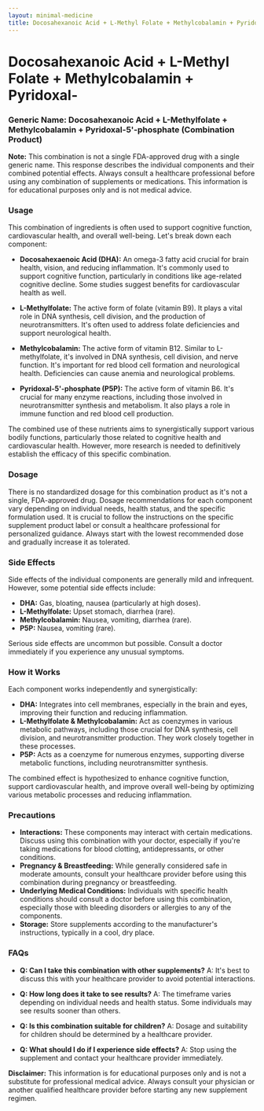 ```yaml
---
layout: minimal-medicine
title: Docosahexanoic Acid + L-Methyl Folate + Methylcobalamin + Pyridoxal-
---
```


# Docosahexanoic Acid + L-Methyl Folate + Methylcobalamin + Pyridoxal-
### Generic Name:  Docosahexanoic Acid + L-Methylfolate + Methylcobalamin + Pyridoxal-5'-phosphate (Combination Product)

**Note:** This combination is not a single FDA-approved drug with a single generic name.  This response describes the individual components and their combined potential effects.  Always consult a healthcare professional before using any combination of supplements or medications.  This information is for educational purposes only and is not medical advice.


### Usage

This combination of ingredients is often used to support cognitive function, cardiovascular health, and overall well-being. Let's break down each component:

* **Docosahexaenoic Acid (DHA):** An omega-3 fatty acid crucial for brain health, vision, and reducing inflammation. It's commonly used to support cognitive function, particularly in conditions like age-related cognitive decline.  Some studies suggest benefits for cardiovascular health as well.

* **L-Methylfolate:** The active form of folate (vitamin B9).  It plays a vital role in DNA synthesis, cell division, and the production of neurotransmitters.  It's often used to address folate deficiencies and support neurological health.

* **Methylcobalamin:** The active form of vitamin B12.  Similar to L-methylfolate, it's involved in DNA synthesis, cell division, and nerve function. It's important for red blood cell formation and neurological health.  Deficiencies can cause anemia and neurological problems.

* **Pyridoxal-5'-phosphate (P5P):** The active form of vitamin B6.  It's crucial for many enzyme reactions, including those involved in neurotransmitter synthesis and metabolism.  It also plays a role in immune function and red blood cell production.


The combined use of these nutrients aims to synergistically support various bodily functions, particularly those related to cognitive health and cardiovascular health.  However, more research is needed to definitively establish the efficacy of this specific combination.


### Dosage

There is no standardized dosage for this combination product as it's not a single, FDA-approved drug.  Dosage recommendations for each component vary depending on individual needs, health status, and the specific formulation used.  It is crucial to follow the instructions on the specific supplement product label or consult a healthcare professional for personalized guidance.  Always start with the lowest recommended dose and gradually increase it as tolerated.


### Side Effects

Side effects of the individual components are generally mild and infrequent. However, some potential side effects include:

* **DHA:**  Gas, bloating, nausea (particularly at high doses).
* **L-Methylfolate:**  Upset stomach, diarrhea (rare).
* **Methylcobalamin:**  Nausea, vomiting, diarrhea (rare).
* **P5P:**  Nausea, vomiting (rare).

Serious side effects are uncommon but possible.  Consult a doctor immediately if you experience any unusual symptoms.


### How it Works

Each component works independently and synergistically:

* **DHA:**  Integrates into cell membranes, especially in the brain and eyes, improving their function and reducing inflammation.
* **L-Methylfolate & Methylcobalamin:**  Act as coenzymes in various metabolic pathways, including those crucial for DNA synthesis, cell division, and neurotransmitter production. They work closely together in these processes.
* **P5P:**  Acts as a coenzyme for numerous enzymes, supporting diverse metabolic functions, including neurotransmitter synthesis.


The combined effect is hypothesized to enhance cognitive function, support cardiovascular health, and improve overall well-being by optimizing various metabolic processes and reducing inflammation.


### Precautions

* **Interactions:**  These components may interact with certain medications.  Discuss using this combination with your doctor, especially if you're taking medications for blood clotting, antidepressants, or other conditions.
* **Pregnancy & Breastfeeding:** While generally considered safe in moderate amounts, consult your healthcare provider before using this combination during pregnancy or breastfeeding.
* **Underlying Medical Conditions:**  Individuals with specific health conditions should consult a doctor before using this combination, especially those with bleeding disorders or allergies to any of the components.
* **Storage:**  Store supplements according to the manufacturer's instructions, typically in a cool, dry place.


### FAQs

* **Q: Can I take this combination with other supplements?**  A:  It's best to discuss this with your healthcare provider to avoid potential interactions.

* **Q: How long does it take to see results?** A:  The timeframe varies depending on individual needs and health status.  Some individuals may see results sooner than others.

* **Q: Is this combination suitable for children?** A:  Dosage and suitability for children should be determined by a healthcare provider.

* **Q: What should I do if I experience side effects?** A:  Stop using the supplement and contact your healthcare provider immediately.


**Disclaimer:** This information is for educational purposes only and is not a substitute for professional medical advice.  Always consult your physician or another qualified healthcare provider before starting any new supplement regimen.
